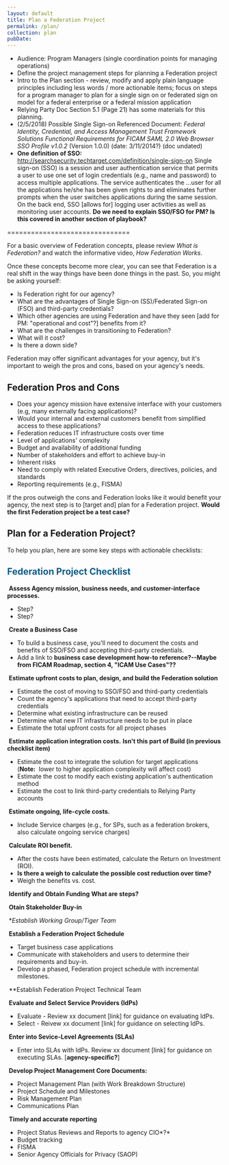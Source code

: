 ```yaml
---
layout: default
title: Plan a Federation Project
permalink: /plan/
collection: plan
pubDate: 
---
```


- Audience: Program Managers (single coordination points for managing operations)
- Define the project management steps for planning a Federation project 
- Intro to the Plan section - review, modify and apply plain language principles including less words / more actionable items; focus on steps for a program manager to plan for a single sign on or federated sign on model for a federal enterprise or a federal mission application
- Relying Party Doc Section 5.1 (Page 21) has some materials for this planning.
- (2/5/2018) Possible Single Sign-on Referenced Document: _Federal Identity, Credential, and Access Management Trust Framework Solutions Functional Requirements for FICAM SAML 2.0 Web Browser SSO Profile v1.0.2_ (Version 1.0.0) (date: 3/11/2014?) (doc undated)
- **One definition of SSO:** http://searchsecurity.techtarget.com/definition/single-sign-on Single sign-on (SSO) is a session and user authentication service that permits a user to use one set of login credentials (e.g., name and password) to access multiple applications. The service authenticates the ...user for all the applications he/she has been given rights to and eliminates further prompts when the user switches applications during the same session. On the back end, SSO [allows for] logging user activities as well as monitoring user accounts.   **Do we need to explain SSO/FSO for PM?  Is this covered in another section of playbook?**

===============================

For a basic overview of Federation concepts, please review _What is Federation?_ and watch the informative video, _How Federation Works_.

Once these concepts become more clear, you can see that Federation is a real shift in the way things have been done things in the past.  So, you might be asking yourself: 
* Is Federation right for our agency? 
* What are the advantages of Single Sign-on (SS)/Federated Sign-on (FSO) and third-party credentials? 
* Which other agencies are using Federation and have they seen [add for PM: "operational and cost"?] benefits from it?
* What are the challenges in transitioning to Federation?
* What will it cost?
* Is there a down side?

Federation may offer significant advantages for your agency, but it's important to weigh the pros and cons, based on your agency's needs.

## Federation Pros and Cons

* Does your agency mission have extensive interface with your customers (e.g, many externally facing applications)?
* Would your internal and external customers benefit from simplified access to these applications?
* Federation reduces IT infrastructure costs over time
* Level of applications' complexity
* Budget and availability of additional funding
* Number of stakeholders and effort to achieve buy-in
* Inherent risks 
* Need to comply with related Executive Orders, directives, policies, and standards
* Reporting requirements (e.g., FISMA)

If the pros outweigh the cons and Federation looks like it would benefit your agency, the next step is to [target and] plan for a Federation project.    **Would the first Federation project be a test case?**

## Plan for a Federation Project?

To help you plan, here are some key steps with actionable checklists: 

## <span style="color: #0C5C89">**Federation Project Checklist**</span>

<i class="fa fa-check-square-o"></i> &nbsp;**Assess Agency mission, business needs, and customer-interface processes.**
* Step?
* Step?

<i class="fa fa-check-square-o"></i> &nbsp;**Create a Business Case**
* To build a business case, you'll need to document the costs and benefits of SSO/FSO and accepting third-party credentials.
* Add a link to **business case development how-to reference?--Maybe from FICAM Roadmap, section 4, "ICAM Use Cases"??**

<i class="fa fa-check-square-o"></i> &nbsp;**Estimate upfront costs to plan, design, and build the Federation solution** 
* Estimate the cost of moving to SSO/FSO and third-party credentials 
* Count the agency's applications that need to accept third-party credentials
* Determine what existing infrastructure can be reused
* Determine what new IT infrastructure needs to be put in place
* Estimate the total upfront costs for all project phases

<i class="fa fa-check-square-o"></i> &nbsp;**Estimate application integration costs.** **Isn't this part of Build (in previous checklist item)**
* Estimate the cost to integrate the solution for target applications (**Note:**&nbsp;&nbsp;lower to higher application complexity will affect cost)
* Estimate the cost to modify each existing application's authentication method
* Estimate the cost to link third-party credentials to Relying Party accounts

<i class="fa fa-check-square-o"></i> &nbsp;**Estimate ongoing, life-cycle costs.**
* Include Service charges (e.g., for SPs, such as a federation brokers, also calculate ongoing service charges) 

<i class="fa fa-check-square-o"></i> &nbsp;**Calculate ROI benefit.** 
* After the costs have been estimated, calculate the Return on Investment (ROI).
* **Is there a weigh to calculate the possible cost reduction over time?**
* Weigh the benefits vs. cost. 

<i class="fa fa-check-square-o"></i> &nbsp;**Identify and Obtain Funding**
**What are steps?**

<i class="fa fa-check-square-o"></i> &nbsp;**Otain Stakeholder Buy-in**

<i class="fa fa-check-square-o"></i> &nbsp;**Establish Working Group/Tiger Team*

<i class="fa fa-check-square-o"></i> &nbsp;**Establish a Federation Project Schedule** 
* Target business case applications
* Communicate with stakeholders and users to determine their requirements and buy-in.
* Develop a phased, Federation project schedule with incremental milestones.

<i class="fa fa-check-square-o"></i> &nbsp;**Establish Federation Project Technical Team

<i class="fa fa-check-square-o"></i> &nbsp;**Evaluate and Select Service Providers (IdPs)**
* Evaluate - Review xx document [link] for guidance on evaluating IdPs.
* Select - Reivew xx document [link] for guidance on selecting IdPs.

<i class="fa fa-check-square-o"></i> &nbsp;**Enter into Sevice-Level Agreements (SLAs)**
* Enter into SLAs with IdPs. Review xx document [link] for guidance on executing SLAs. [**agency-specific?**]

<i class="fa fa-check-square-o"></i> &nbsp;**Develop Project Management Core Documents:**
* Project Management Plan (with Work Breakdown Structure)
* Project Schedule and Milestones
* Risk Management Plan
* Communications Plan

<i class="fa fa-check-square-o"></i> &nbsp;**Timely and accurate reporting**
* Project Status Reviews and Reports to agency CIO*?*
* Budget tracking
* FISMA
* Senior Agency Officials for Privacy (SAOP)


